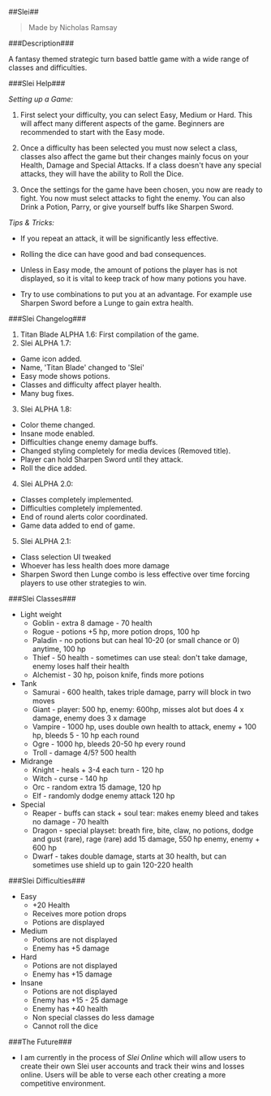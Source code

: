 ##Slei##
> Made by Nicholas Ramsay

###Description###

A fantasy themed strategic turn based battle game with a wide range of classes and difficulties.

###Slei Help###

*Setting up a Game:*

1. First select your difficulty, you can select Easy, Medium or Hard. This will affect many different aspects of the game. Beginners are recommended to start with the Easy mode.

2. Once a difficulty has been selected you must now select a class, classes also affect the game but their changes mainly focus on your Health, Damage and Special Attacks. If a class doesn't have any special attacks, they will have the ability to Roll the Dice.

3. Once the settings for the game have been chosen, you now are ready to fight. You now must select attacks to fight the enemy. You can also Drink a Potion, Parry, or give yourself buffs like Sharpen Sword.

*Tips & Tricks:*
- If you repeat an attack, it will be significantly less effective.

- Rolling the dice can have good and bad consequences.

- Unless in Easy mode, the amount of potions the player has is not displayed, so it is vital to keep track of how many potions you have.

- Try to use combinations to put you at an advantage. For example use Sharpen Sword before a Lunge to gain extra health.

###Slei Changelog###

1. Titan Blade ALPHA 1.6: First compilation of the game.
2. Slei ALPHA 1.7:
  - Game icon added.
  - Name, 'Titan Blade' changed to 'Slei'
  - Easy mode shows potions.
  - Classes and difficulty affect player health.
  - Many bug fixes.
3. Slei ALPHA 1.8:
  - Color theme changed.
  - Insane mode enabled.
  - Difficulties change enemy damage buffs.
  - Changed styling completely for media devices (Removed title).
  - Player can hold Sharpen Sword until they attack.
  - Roll the dice added.
4. Slei ALPHA 2.0:
  - Classes completely implemented.
  - Difficulties completely implemented.
  - End of round alerts color coordinated.
  - Game data added to end of game.
5. Slei ALPHA 2.1:
  - Class selection UI tweaked
  - Whoever has less health does more damage
  - Sharpen Sword then Lunge combo is less effective over time forcing players to use other strategies to win.

###Slei Classes###

- Light weight
    - Goblin - extra 8 damage - 70 health
    - Rogue - potions +5 hp, more potion drops, 100 hp
    - Paladin - no potions but can heal 10-20 (or small chance or 0) anytime, 100 hp
    - Thief - 50 health - sometimes can use steal: don't take damage, enemy loses half their health
    - Alchemist - 30 hp, poison knife, finds more potions
- Tank
    - Samurai - 600 health, takes triple damage, parry will block in two moves
    - Giant - player: 500 hp, enemy: 600hp, misses alot but does 4 x damage, enemy does 3 x damage
    - Vampire - 1000 hp, uses double own health to attack, enemy + 100 hp, bleeds 5 - 10 hp each round
    - Ogre - 1000 hp, bleeds 20-50 hp every round
    - Troll - damage 4/5? 500 health
- Midrange
    - Knight - heals + 3-4 each turn - 120 hp
    - Witch - curse - 140 hp
    - Orc - random extra 15 damage, 120 hp
    - Elf - randomly dodge enemy attack 120 hp
- Special
    - Reaper - buffs can stack + soul tear: makes enemy bleed and takes no damage - 70 health
    - Dragon - special playset: breath fire, bite, claw, no potions, dodge and gust (rare), rage (rare) add 15 damage, 550 hp enemy, enemy + 600 hp
    - Dwarf - takes double damage, starts at 30 health, but can sometimes use shield up to gain 120-220 health

###Slei Difficulties###

- Easy
    - +20 Health
    - Receives more potion drops
    - Potions are displayed
- Medium
    - Potions are not displayed
    - Enemy has +5 damage
- Hard
    - Potions are not displayed
    - Enemy has +15 damage
- Insane
    - Potions are not displayed
    - Enemy has +15 - 25 damage
    - Enemy has +40 health
    - Non special classes do less damage
    - Cannot roll the dice

###The Future###

  - I am currently in the process of *Slei Online* which will allow users to create their own Slei user accounts and track their wins and losses online. Users will be able to verse each other creating a more competitive environment.
